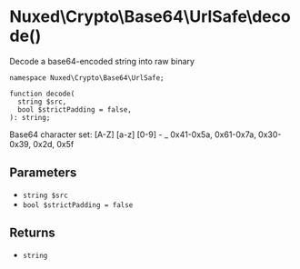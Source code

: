 # Nuxed\\Crypto\\Base64\\UrlSafe\\decode()




Decode a base64-encoded string into raw binary




``` Hack
namespace Nuxed\Crypto\Base64\UrlSafe;

function decode(
  string $src,
  bool $strictPadding = false,
): string;
```




Base64 character set:
[A-Z]      [a-z]      [0-9]      -     _
0x41-0x5a, 0x61-0x7a, 0x30-0x39, 0x2d, 0x5f




## Parameters




+ ` string $src `
+ ` bool $strictPadding = false `




## Returns




* ` string `